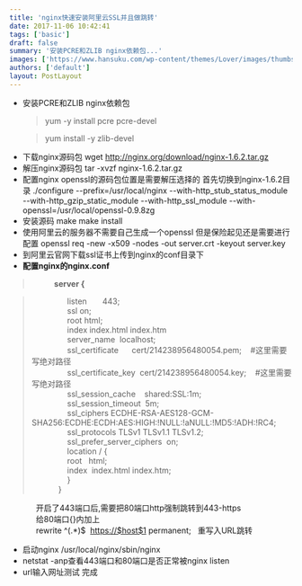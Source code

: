 ```yaml
---
title: 'nginx快速安装阿里云SSL并且做跳转'
date: 2017-11-06 10:42:41
tags: ['basic']
draft: false
summary: '安装PCRE和ZLIB nginx依赖包...'
images: ['https://www.hansuku.com/wp-content/themes/Lover/images/thumbs/3.jpg']
authors: ['default']
layout: PostLayout
---
```


<ul>
 	<li>安装PCRE和ZLIB nginx依赖包
<blockquote>yum -y install pcre pcre-devel</blockquote>
<blockquote>yum install -y zlib-devel</blockquote>
</li>
</ul>
<div>
<ul>
 	<li>下载nginx源码包
wget <a href="http://nginx.org/download/nginx-1.6.2.tar.gz">http://nginx.org/download/nginx-1.6.2.tar.gz</a></li>
 	<li>解压nginx源码包
tar -xvzf nginx-1.6.2.tar.gz</li>
 	<li>配置nginx openssl的源码包位置是需要解压选择的 首先切换到nginx-1.6.2目录
./configure --prefix=/usr/local/nginx --with-http_stub_status_module --with-http_gzip_static_module --with-http_ssl_module --with-openssl=/usr/local/openssl-0.9.8zg</li>
 	<li>安装源码
make
make install</li>
 	<li>使用阿里云的服务器不需要自己生成一个openssl 但是保险起见还是需要进行配置
openssl req -new -x509 -nodes -out server.crt -keyout server.key</li>
 	<li>到阿里云官网下载ssl证书上传到nginx的conf目录下</li>
 	<li><b>配置nginx的nginx.conf</b></li>
</ul>
<blockquote>
<div><b>            server {</b></div></blockquote>
</div>
<blockquote>
<div>                listen       443;</div>
<div>                ssl on;</div>
<div>                root html;</div>
<div>                index index.html index.htm</div>
<div>                server_name  localhost;</div>
<div>                ssl_certificate      cert/214238956480054.pem;    #这里需要写绝对路径</div>
<div>                ssl_certificate_key  cert/214238956480054.key;    #这里需要写绝对路径</div>
<div>                ssl_session_cache    shared:SSL:1m;</div>
<div>                ssl_session_timeout  5m;</div>
<div>                ssl_ciphers ECDHE-RSA-AES128-GCM-SHA256:ECDHE:ECDH:AES:HIGH:!NULL:!aNULL:!MD5:!ADH:!RC4;</div>
<div>                ssl_protocols TLSv1 TLSv1.1 TLSv1.2;</div>
<div>                ssl_prefer_server_ciphers  on;</div>
<div>                location / {</div>
<div>                root   html;</div>
<div>                index  index.html index.htm;</div>
<div>                }</div>
<div>            }</div></blockquote>
<div>            开启了443端口后,需要把80端口http强制跳转到443-https</div>
<div>            给80端口{}内加上</div>
<div>            rewrite ^(.*)$  <a href="https://$host$1">https://$host$1</a> permanent;   重写入URL跳转</div>
<div>
<ul>
 	<li>启动nginx
/usr/local/nginx/sbin/nginx</li>
 	<li>netstat -anp查看443端口和80端口是否正常被nginx listen</li>
 	<li>url输入网址测试 完成</li>
</ul>
</div>
